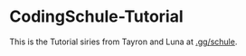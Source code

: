 # CodingSchule-Tutorial

This is the Tutorial siries from Tayron and Luna at [.gg/schule](https://discord.com/invite/schule).
